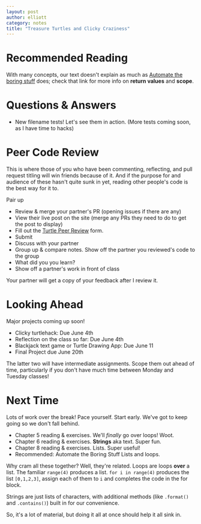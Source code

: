 ```yaml
---
layout: post
author: elliott
category: notes
title: "Treasure Turtles and Clicky Craziness"
---
```


# Recommended Reading

With many concepts, our text doesn't explain as much as [Automate the boring stuff](https://automatetheboringstuff.com/chapter3/) does; check that
link for more info on **return values** and **scope**.

# Questions & Answers

* New filename tests!  Let's see them in action.  (More tests coming soon, as I have time to hacks)

# Peer Code Review

This is where those of you who have been commenting, reflecting, and pull request titling will
win friends because of it.  And if the purpose for and audience of these hasn't quite sunk in yet, reading
other people's code is the best way for it to.

Pair up

* Review & merge your partner's PR (opening issues if there are any)
* View their live post on the site (merge any PRs they need to do to get the post to display)
* Fill out the [Turtle Peer Review](https://docs.google.com/forms/d/e/1FAIpQLScvZakeibjHMQS8gFhgsWi7MGu3k66zc4YEp53l8iLKvUWG-A/viewform?usp=sf_link) form.
* Submit
* Discuss with your partner
* Group up & compare notes.  Show off the partner you reviewed's code to the group
* What did you you learn?
* Show off a partner's work in front of class

Your partner will get a copy of your feedback after I review it.

# Looking Ahead

Major projects coming up soon!

* Clicky turtlehack: Due June 4th
* Reflection on the class so far: Due June 4th
* Blackjack text game or Turtle Drawing App: Due June 11
* Final Project due June 20th

The latter two will have intermediate assignments.  Scope them out ahead of time, particularly if you don't have much time between Monday and Tuesday classes!

# Next Time

Lots of work over the break!  Pace yourself.  Start early.  We've got to keep going so we don't fall behind.

* Chapter 5 reading & exercises.  We'll *finally* go over loops!  Woot.
* Chapter 6 reading & exercises.  **Strings** aka text.  Super fun.
* Chapter 8 reading & exercises.  Lists.  Super useful!
* Recommended: Automate the Boring Stuff Lists and loops.

Why cram all these together?  Well, they're related.  Loops are loops **over** a list.  The familiar `range(4)` produces a list.  `for i in range(4)` produces the list `[0,1,2,3]`, assign each of them to `i` and completes the code in the for block.

Strings are just lists of characters, with additional methods (like `.format()` and `.contains()`) built in for our convenience.

So, it's a lot of material, but doing it all at once should help it all sink in.